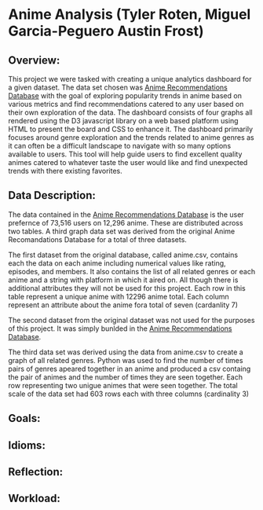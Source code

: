 # Anime Analysis (Tyler Roten, Miguel Garcia-Peguero Austin Frost)
## Overview:
This project we were tasked with creating a unique analytics dashboard for a given dataset. The data set chosen was [Anime Recommendations Database](https://www.kaggle.com/datasets/CooperUnion/anime-recommendations-database?select=rating.csv) with the goal of exploring popularity trends in anime based on various metrics and find recommendations catered to any user based on their own exploration of the data. The dashboard consists of four graphs all rendered using the D3 javascript library on a web based platform using HTML to present the board and CSS to enhance it. The dashboard primarily focuses around genre exploration and the trends related to anime genres as it can often be a difficult landscape to navigate with so many options available to users. This tool will help guide users to find excellent quality animes catered to whatever taste the user would like and find unexpected trends with there existing favorites.

## Data Description:
The data contained in the [Anime Recommendations Database](https://www.kaggle.com/datasets/CooperUnion/anime-recommendations-database?select=rating.csv) is the user prefernce of 73,516 users on 12,296 anime. These are distributed across two tables. A third graph data set was derived from the original Anime Recomandations Database for a total of three datasets. 

The first dataset from the original database, called anime.csv, contains each the data on each anime including numerical values like rating, episodes, and members. It also contains the list of all related genres or each anime and a string with platform in which it aired on. All though there is additional attributes they will not be used for this project. Each row in this table represent a unique anime with 12296 anime total. Each column represent an attribute about the anime fora total of seven (cardanlity 7)

The second dataset from the original dataset was not used for the purposes of this project. It was simply bunlded in the [Anime Recommendations Database](https://www.kaggle.com/datasets/CooperUnion/anime-recommendations-database?select=rating.csv).

The third data set was derived using the data from anime.csv to create a graph of all related genres. Python was used to find the number of times pairs of genres apeared together in an anime and produced a csv containg the pair of animes and the number of times they are seen together. Each row representing two unigue animes that were seen together. The total scale of the data set had 603 rows each with three columns (cardinality 3)

## Goals:

## Idioms:

## Reflection:

## Workload: